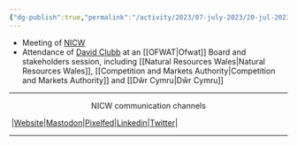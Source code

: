 ```yaml
---
{"dg-publish":true,"permalink":"/activity/2023/07-july-2023/20-jul-2023/"}
---
```



- Meeting of [NICW](https://digitalgarden.nationalinfrastructurecommission.wales/nicw/)
- Attendance of [David Clubb](https://digitalgarden.nationalinfrastructurecommission.wales/david-clubb/) at an [[OFWAT\|Ofwat]] Board and stakeholders session, including [[Natural Resources Wales\|Natural Resources Wales]], [[Competition and Markets Authority\|Competition and Markets Authority]] and [[Dŵr Cymru\|Dŵr Cymru]]

***
<p style="text-align: center;">NICW communication channels</p>

󠁧 |[Website](https://nationalinfrastructurecommission.wales)|[Mastodon](https://toot.wales/@NICW)|[Pixelfed](https://pix.toot.wales/NICW)|[Linkedin](https://www.linkedin.com/company/26268509/)|[Twitter](https://twitter.com/InfraCommCymru)|
***
